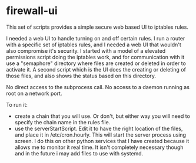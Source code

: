 # firewall-ui
This set of scripts provides a simple secure web based UI to iptables rules.

I needed a web UI to handle turning on and off certain rules.  I run a router with a specific set of
iptables rules, and I needed a web UI that wouldn't also compromise it's security.  I started with a model
of a elevated permissions script doing the iptables work, and for communication with it use a "semaphore"
directory where files are created or deleted in order to activate it.  A second script which is the UI 
does the creating or deleting of those files, and also shows the status based on this directory.

No direct access to the subprocess call.  No access to a daemon running as root on a network port.

To run it: 

- create a chain that you will use.  Or don't, but either way you will need to specify the chain name in the rules file.
- use the serverStartScript.  Edit it to have the right location of the files, and place it in /etc/cron.hourly.  This will start the server process using screen.  I do this on other python services that I have created because it allows me to monitor it real time.  It isn't completely necessary though and in the future i may add files to use with systemd.



